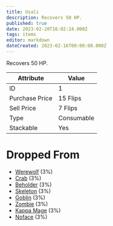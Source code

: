 ```yaml
---
title: Usali
description: Recovers 50 HP.
published: true
date: 2023-02-28T16:02:24.000Z
tags: items
editor: markdown
dateCreated: 2023-02-16T00:00:00.000Z
---
```


Recovers 50 HP.

|Attribute|Value|
|-|-|
|ID|1|
|Purchase Price|15 Flips|
|Sell Price|7 Flips|
|Type|Consumable|
|Stackable|Yes|


# Dropped From
 * [Werewolf](/monsters/werewolf) (3%)
 * [Crab](/monsters/crab) (3%)
 * [Beholder](/monsters/beholder) (3%)
 * [Skeleton](/monsters/skeleton) (3%)
 * [Goblin](/monsters/goblin) (3%)
 * [Zombie](/monsters/zombie) (3%)
 * [Kappa Mage](/monsters/kappa-mage) (3%)
 * [Noface](/monsters/noface) (3%)
